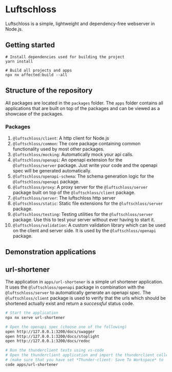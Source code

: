 # Luftschloss

Luftschloss is a simple, lightweight and dependency-free webserver in Node.js.

## Getting started

```
# Install dependencies used for building the project
yarn install

# Build all projects and apps
npx nx affected:build --all
```

## Structure of the repository

All packages are located in the `packages` folder. The `apps` folder contains all applications that are built on top of
the packages and can be viewed as a showcase of the packages.

### Packages

1. `@luftschloss/client`: A http client for Node.js
2. `@luftschloss/common`: The core package containing common functionality used by most other packages.
3. `@luftschloss/mocking`: Automatically mock your api calls.
4. `@luftschloss/openapi`: An openapi extension for the `@luftschloss/server` package. Just write your code and the
   openapi spec will be generated automatically.
5. `@luftschloss/openapi-schema`: The schema generation logic for the `@luftschloss/openapi` package.
6. `@luftschloss/proxy`: A proxy server for the `@luftschloss/server` package built on top of the `@luftschloss/client`
   package.
7. `@luftschloss/server`: The luftschloss http server
8. `@luftschloss/static`: Static file extensions for the `@luftschloss/server` package.
9. `@luftschloss/testing`: Testing utilities for the `@luftschloss/server` package. Use this to test your server without
   ever having to start it.
10. `@luftschloss/validation`: A custom validation library which can be used on the client and server side. It is used
    by the `@luftschloss/openapi` package.

## Demonstration applications

## url-shortener

The application in `apps/url-shortener` is a simple url shortener application. It uses the `@luftschloss/openapi`
package in combination
with the `@luftschloss/server` to automatically generate an openapi spec. The `@luftschloss/client` package is used to
verify that the urls which should be shortened actually exist and return a _successful_ status code.

```bash
# Start the application
npx nx serve url-shortener

# Open the openapi spec (choose one of the following)
open http://127.0.0.1:3200/docs/swagger
open http://127.0.0.1:3200/docs/stoplight
open http://127.0.0.1:3200/docs/redoc

# Run the thunderclient tests using vs-code
# Open the thunderclient application and import the thunderclient collection from the `apps/url-shortener` folder
# (make sure that you have set *Thunder-client: Save To Workspace* to `true` in your vscode settings)
code apps/url-shortener
```
